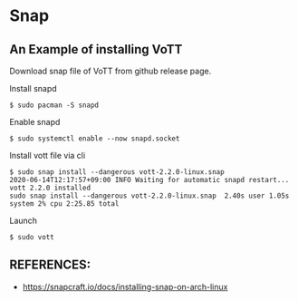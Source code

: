 # Snap

## An Example of installing VoTT

Download snap file of VoTT from github release page.

Install snapd

```
$ sudo pacman -S snapd
```

Enable snapd 

```
$ sudo systemctl enable --now snapd.socket
```

Install vott file via cli

```
$ sudo snap install --dangerous vott-2.2.0-linux.snap
2020-06-14T12:17:57+09:00 INFO Waiting for automatic snapd restart...
vott 2.2.0 installed
sudo snap install --dangerous vott-2.2.0-linux.snap  2.40s user 1.05s system 2% cpu 2:25.85 total
```

Launch

```
$ sudo vott
```

## REFERENCES:

- https://snapcraft.io/docs/installing-snap-on-arch-linux
